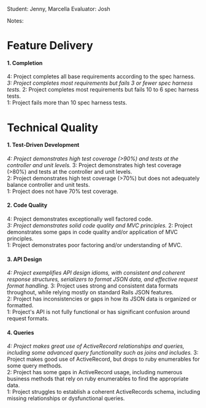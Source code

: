 Student: Jenny, Marcella
Evaluator: Josh

Notes:



# Feature Delivery

#### 1. Completion

4: Project completes all base requirements according to the spec harness.  
*3: Project completes most requirements but fails 3 or fewer spec harness tests.*
2: Project completes most requirements but fails 10 to 6 spec harness tests.  
1: Project fails more than 10 spec harness tests.  

# Technical Quality

#### 1. Test-Driven Development

*4: Project demonstrates high test coverage (>90%) and tests at the controller and unit levels.*
3: Project demonstrates high test coverage (>80%) and tests at the controller and unit levels.  
2: Project demonstrates high test coverage (>70%) but does not adequately balance controller and unit tests.  
1: Project does not have 70% test coverage.  

#### 2. Code Quality

4: Project demonstrates exceptionally well factored code.  
*3: Project demonstrates solid code quality and MVC principles.*
2: Project demonstrates some gaps in code quality and/or application of MVC principles.  
1: Project demonstrates poor factoring and/or understanding of MVC.  

#### 3. API Design

*4: Project exemplifies API design idioms, with consistent and coherent response structures, serializers to format JSON data, and effective request format handling.*
3: Project uses strong and consistent data formats throughout, while relying mostly on standard Rails JSON features.  
2: Project has inconsistencies or gaps in how its JSON data is organized or formatted.  
1: Project's API is not fully functional or has significant confusion around request formats.  

#### 4. Queries

*4: Project makes great use of ActiveRecord relationships and queries, including some advanced query functionality such as joins and includes.*
3: Project makes good use of ActiveRecord, but drops to ruby enumerables for some query methods.  
2: Project has some gaps in ActiveRecord usage, including numerous business methods that rely on ruby enumerables to find the appropriate data.  
1: Project struggles to establish a coherent ActiveRecords schema, including missing relationships or dysfunctional queries.  
